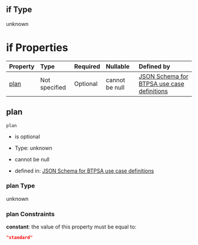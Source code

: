 ## if Type

unknown

# if Properties

| Property      | Type          | Required | Nullable       | Defined by                                                                                                                                                                                                                                  |
| :------------ | :------------ | :------- | :------------- | :------------------------------------------------------------------------------------------------------------------------------------------------------------------------------------------------------------------------------------------ |
| [plan](#plan) | Not specified | Optional | cannot be null | [JSON Schema for BTPSA use case definitions](btpsa-usecase-properties-services-items-allof-1-then-allof-85-then-allof-0-if-properties-plan.md "undefined#/properties/services/items/allOf/1/then/allOf/85/then/allOf/0/if/properties/plan") |

## plan



`plan`

*   is optional

*   Type: unknown

*   cannot be null

*   defined in: [JSON Schema for BTPSA use case definitions](btpsa-usecase-properties-services-items-allof-1-then-allof-85-then-allof-0-if-properties-plan.md "undefined#/properties/services/items/allOf/1/then/allOf/85/then/allOf/0/if/properties/plan")

### plan Type

unknown

### plan Constraints

**constant**: the value of this property must be equal to:

```json
"standard"
```
